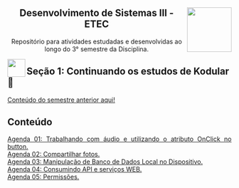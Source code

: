 <div align="center">
<a href="https://github.com/monicaquintal" target="_blank"><img align="right" height="100" src="https://www.svgrepo.com/show/477108/computer.svg" /></a>
<h2>Desenvolvimento de Sistemas III - ETEC</h2>
<p>Repositório para atividades estudadas e desenvolvidas ao longo do 3° semestre da Disciplina.</p>
</div>

<a href="https://github.com/monicaquintal" target="_blank"><img align="left" height="40" src="https://www.svgrepo.com/show/477093/mobile-phone-signal.svg"/></a>  
<h2>Seção 1: Continuando os estudos de Kodular 🤳</h2>
<a href="https://github.com/monicaquintal/disciplina_DS_II_ETEC">Conteúdo do semestre anterior aqui!</a><br>

<div id="conteudo" align="justify">

## Conteúdo

[Agenda 01: Trabalhando com áudio e utilizando o atributo OnClick no button.](./agenda01/agenda01.md)<br>
[Agenda 02: Compartilhar fotos.](./agenda02/agenda02.md)<br>
[Agenda 03: Manipulação de Banco de Dados Local no Dispositivo.](./agenda03/agenda03.md)<br>
[Agenda 04: Consumindo API e serviços WEB.](./agenda04/agenda04.md)<br>
[Agenda 05: Permissões.](./agenda05/agenda05.md)<br>
